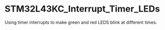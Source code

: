 # STM32L43KC_Interrupt_Timer_LEDs
Using timer interrupts to make green and red LEDS blink at different times.
